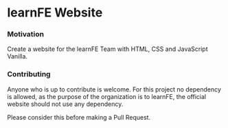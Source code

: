 # learnFE Website

### Motivation
Create a website for the learnFE Team with HTML, CSS and JavaScript Vanilla.

### Contributing
Anyone who is up to contribute is welcome.
For this project no dependency is allowed, as the purpose of the organization is to learnFE, the official website should not
use any dependency.

Please consider this before making a Pull Request.
